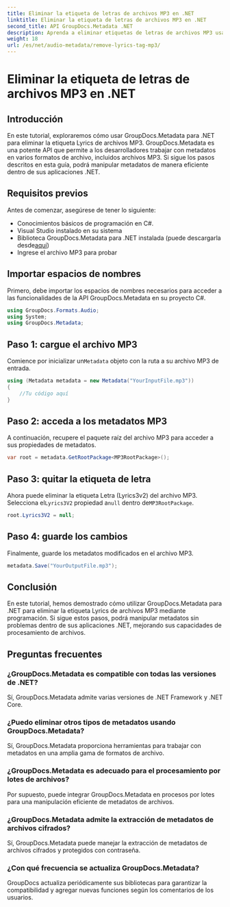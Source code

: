 ```yaml
---
title: Eliminar la etiqueta de letras de archivos MP3 en .NET
linktitle: Eliminar la etiqueta de letras de archivos MP3 en .NET
second_title: API GroupDocs.Metadata .NET
description: Aprenda a eliminar etiquetas de letras de archivos MP3 usando GroupDocs.Metadata para .NET. Siga nuestra guía paso a paso para una manipulación eficiente de metadatos.
weight: 18
url: /es/net/audio-metadata/remove-lyrics-tag-mp3/
---
```


# Eliminar la etiqueta de letras de archivos MP3 en .NET

## Introducción
En este tutorial, exploraremos cómo usar GroupDocs.Metadata para .NET para eliminar la etiqueta Lyrics de archivos MP3. GroupDocs.Metadata es una potente API que permite a los desarrolladores trabajar con metadatos en varios formatos de archivo, incluidos archivos MP3. Si sigue los pasos descritos en esta guía, podrá manipular metadatos de manera eficiente dentro de sus aplicaciones .NET.
## Requisitos previos
Antes de comenzar, asegúrese de tener lo siguiente:
- Conocimientos básicos de programación en C#.
- Visual Studio instalado en su sistema
-  Biblioteca GroupDocs.Metadata para .NET instalada (puede descargarla desde[aquí](https://releases.groupdocs.com/metadata/net/))
- Ingrese el archivo MP3 para probar

## Importar espacios de nombres
Primero, debe importar los espacios de nombres necesarios para acceder a las funcionalidades de la API GroupDocs.Metadata en su proyecto C#.
```csharp
using GroupDocs.Formats.Audio;
using System;
using GroupDocs.Metadata;
```
## Paso 1: cargue el archivo MP3
 Comience por inicializar un`Metadata` objeto con la ruta a su archivo MP3 de entrada.
```csharp
using (Metadata metadata = new Metadata("YourInputFile.mp3"))
{
    //Tu código aquí
}
```
## Paso 2: acceda a los metadatos MP3
A continuación, recupere el paquete raíz del archivo MP3 para acceder a sus propiedades de metadatos.
```csharp
var root = metadata.GetRootPackage<MP3RootPackage>();
```
## Paso 3: quitar la etiqueta de letra
 Ahora puede eliminar la etiqueta Letra (Lyrics3v2) del archivo MP3. Selecciona el`Lyrics3V2` propiedad a`null` dentro de`MP3RootPackage`.
```csharp
root.Lyrics3V2 = null;
```
## Paso 4: guarde los cambios
Finalmente, guarde los metadatos modificados en el archivo MP3.
```csharp
metadata.Save("YourOutputFile.mp3");
```

## Conclusión
En este tutorial, hemos demostrado cómo utilizar GroupDocs.Metadata para .NET para eliminar la etiqueta Lyrics de archivos MP3 mediante programación. Si sigue estos pasos, podrá manipular metadatos sin problemas dentro de sus aplicaciones .NET, mejorando sus capacidades de procesamiento de archivos.

## Preguntas frecuentes
### ¿GroupDocs.Metadata es compatible con todas las versiones de .NET?
Sí, GroupDocs.Metadata admite varias versiones de .NET Framework y .NET Core.
### ¿Puedo eliminar otros tipos de metadatos usando GroupDocs.Metadata?
Sí, GroupDocs.Metadata proporciona herramientas para trabajar con metadatos en una amplia gama de formatos de archivo.
### ¿GroupDocs.Metadata es adecuado para el procesamiento por lotes de archivos?
Por supuesto, puede integrar GroupDocs.Metadata en procesos por lotes para una manipulación eficiente de metadatos de archivos.
### ¿GroupDocs.Metadata admite la extracción de metadatos de archivos cifrados?
Sí, GroupDocs.Metadata puede manejar la extracción de metadatos de archivos cifrados y protegidos con contraseña.
### ¿Con qué frecuencia se actualiza GroupDocs.Metadata?
GroupDocs actualiza periódicamente sus bibliotecas para garantizar la compatibilidad y agregar nuevas funciones según los comentarios de los usuarios.